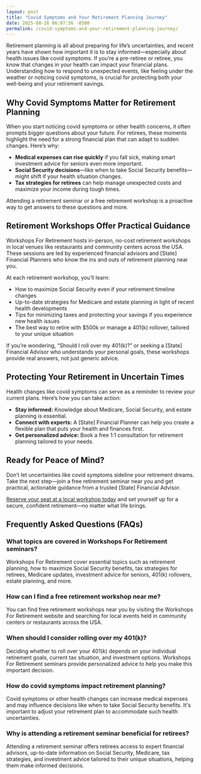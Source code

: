 ```yaml
---
layout: post
title: "Covid Symptoms and Your Retirement Planning Journey"
date: 2025-08-26 06:07:56 -0500
permalink: /covid-symptoms-and-your-retirement-planning-journey/
---
```

Retirement planning is all about preparing for life’s uncertainties, and recent years have shown how important it is to stay informed—especially about health issues like covid symptoms. If you’re a pre-retiree or retiree, you know that changes in your health can impact your financial plans. Understanding how to respond to unexpected events, like feeling under the weather or noticing covid symptoms, is crucial for protecting both your well-being and your retirement savings.

## Why Covid Symptoms Matter for Retirement Planning

When you start noticing covid symptoms or other health concerns, it often prompts bigger questions about your future. For retirees, these moments highlight the need for a strong financial plan that can adapt to sudden changes. Here’s why:

- **Medical expenses can rise quickly** if you fall sick, making smart investment advice for seniors even more important.
- **Social Security decisions**—like when to take Social Security benefits—might shift if your health situation changes.
- **Tax strategies for retirees** can help manage unexpected costs and maximize your income during tough times.

Attending a retirement seminar or a free retirement workshop is a proactive way to get answers to these questions and more.

## Retirement Workshops Offer Practical Guidance

Workshops For Retirement hosts in-person, no-cost retirement workshops in local venues like restaurants and community centers across the USA. These sessions are led by experienced financial advisors and [State] Financial Planners who know the ins and outs of retirement planning near you.

At each retirement workshop, you’ll learn:

- How to maximize Social Security even if your retirement timeline changes
- Up-to-date strategies for Medicare and estate planning in light of recent health developments
- Tips for minimizing taxes and protecting your savings if you experience new health issues
- The best way to retire with $500k or manage a 401(k) rollover, tailored to your unique situation

If you’re wondering, “Should I roll over my 401(k)?” or seeking a [State] Financial Advisor who understands your personal goals, these workshops provide real answers, not just generic advice.

## Protecting Your Retirement in Uncertain Times

Health changes like covid symptoms can serve as a reminder to review your current plans. Here’s how you can take action:

- **Stay informed:** Knowledge about Medicare, Social Security, and estate planning is essential.
- **Connect with experts:** A [State] Financial Planner can help you create a flexible plan that puts your health and finances first.
- **Get personalized advice:** Book a free 1:1 consultation for retirement planning tailored to your needs.

## Ready for Peace of Mind?

Don’t let uncertainties like covid symptoms sideline your retirement dreams. Take the next step—join a free retirement seminar near you and get practical, actionable guidance from a trusted [State] Financial Advisor.

[Reserve your seat at a local workshop today](https://workshopsforretirement.com/) and set yourself up for a secure, confident retirement—no matter what life brings.

## Frequently Asked Questions (FAQs)

### What topics are covered in Workshops For Retirement seminars?

Workshops For Retirement cover essential topics such as retirement planning, how to maximize Social Security benefits, tax strategies for retirees, Medicare updates, investment advice for seniors, 401(k) rollovers, estate planning, and more.

### How can I find a free retirement workshop near me?

You can find free retirement workshops near you by visiting the Workshops For Retirement website and searching for local events held in community centers or restaurants across the USA.

### When should I consider rolling over my 401(k)?

Deciding whether to roll over your 401(k) depends on your individual retirement goals, current tax situation, and investment options. Workshops For Retirement seminars provide personalized advice to help you make this important decision.

### How do covid symptoms impact retirement planning?

Covid symptoms or other health changes can increase medical expenses and may influence decisions like when to take Social Security benefits. It's important to adjust your retirement plan to accommodate such health uncertainties.

### Why is attending a retirement seminar beneficial for retirees?

Attending a retirement seminar offers retirees access to expert financial advisors, up-to-date information on Social Security, Medicare, tax strategies, and investment advice tailored to their unique situations, helping them make informed decisions.

<script type="application/ld+json">
{
  "@context": "https://schema.org",
  "@type": "BlogPosting",
  "headline": "Covid Symptoms and Your Retirement Planning Journey",
  "description": "Explore how covid symptoms and health changes impact retirement planning and discover the benefits of attending no-cost retirement workshops offered by Workshops For Retirement.",
  "author": {
    "@type": "Person",
    "name": "Workshops For Retirement"
  },
  "publisher": {
    "@type": "Organization",
    "name": "Workshops For Retirement",
    "url": "https://workshopsforretirement.com/"
  },
  "mainEntityOfPage": {
    "@type": "WebPage",
    "@id": "https://workshopsforretirement.com/"
  },
  "datePublished": "2024-06-01",
  "dateModified": "2024-06-01",
  "keywords": "Retirement planning, Retirement seminars, Retirement Workshops, Retirement planning near me, Free retirement workshop, How to maximize Social Security, Tax strategies for retirees, Financial advisor for retirement, Investment advice for seniors, Should I roll over my 401(k)?, Best way to retire with $500k, When to take Social Security benefits, Estate planning seminar, Medicare, Social Security, Estate Planning",
  "articleBody": "Retirement planning is all about preparing for life’s uncertainties, and recent years have shown how important it is to stay informed—especially about health issues like covid symptoms. If you’re a pre-retiree or retiree, you know that changes in your health can impact your financial plans. Understanding how to respond to unexpected events, like feeling under the weather or noticing covid symptoms, is crucial for protecting both your well-being and your retirement savings.\n\nWhen you start noticing covid symptoms or other health concerns, it often prompts bigger questions about your future. For retirees, these moments highlight the need for a strong financial plan that can adapt to sudden changes. Here’s why:\n\n- Medical expenses can rise quickly if you fall sick, making smart investment advice for seniors even more important.\n- Social Security decisions—like when to take Social Security benefits—might shift if your health situation changes.\n- Tax strategies for retirees can help manage unexpected costs and maximize your income during tough times.\n\nAttending a retirement seminar or a free retirement workshop is a proactive way to get answers to these questions and more.\n\nWorkshops For Retirement hosts in-person, no-cost retirement workshops in local venues like restaurants and community centers across the USA. These sessions are led by experienced financial advisors and [State] Financial Planners who know the ins and outs of retirement planning near you.\n\nAt each retirement workshop, you’ll learn:\n\n- How to maximize Social Security even if your retirement timeline changes\n- Up-to-date strategies for Medicare and estate planning in light of recent health developments\n- Tips for minimizing taxes and protecting your savings if you experience new health issues\n- The best way to retire with $500k or manage a 401(k) rollover, tailored to your unique situation\n\nIf you’re wondering, “Should I roll over my 401(k)?” or seeking a [State] Financial Advisor who understands your personal goals, these workshops provide real answers, not just generic advice.\n\nHealth changes like covid symptoms can serve as a reminder to review your current plans. Here’s how you can take action:\n\n- Stay informed: Knowledge about Medicare, Social Security, and estate planning is essential.\n- Connect with experts: A [State] Financial Planner can help you create a flexible plan that puts your health and finances first.\n- Get personalized advice: Book a free 1:1 consultation for retirement planning tailored to your needs.\n\nDon’t let uncertainties like covid symptoms sideline your retirement dreams. Take the next step—join a free retirement seminar near you and get practical, actionable guidance from a trusted [State] Financial Advisor.\n\nReserve your seat at a local workshop today and set yourself up for a secure, confident retirement—no matter what life brings."
}
</script>

<script type="application/ld+json">
{
  "@context": "https://schema.org",
  "@type": "FAQPage",
  "mainEntity": [
    {
      "@type": "Question",
      "name": "What topics are covered in Workshops For Retirement seminars?",
      "acceptedAnswer": {
        "@type": "Answer",
        "text": "Workshops For Retirement cover essential topics such as retirement planning, how to maximize Social Security benefits, tax strategies for retirees, Medicare updates, investment advice for seniors, 401(k) rollovers, estate planning, and more."
      }
    },
    {
      "@type": "Question",
      "name": "How can I find a free retirement workshop near me?",
      "acceptedAnswer": {
        "@type": "Answer",
        "text": "You can find free retirement workshops near you by visiting the Workshops For Retirement website and searching for local events held in community centers or restaurants across the USA."
      }
    },
    {
      "@type": "Question",
      "name": "When should I consider rolling over my 401(k)?",
      "acceptedAnswer": {
        "@type": "Answer",
        "text": "Deciding whether to roll over your 401(k) depends on your individual retirement goals, current tax situation, and investment options. Workshops For Retirement seminars provide personalized advice to help you make this important decision."
      }
    },
    {
      "@type": "Question",
      "name": "How do covid symptoms impact retirement planning?",
      "acceptedAnswer": {
        "@type": "Answer",
        "text": "Covid symptoms or other health changes can increase medical expenses and may influence decisions like when to take Social Security benefits. It's important to adjust your retirement plan to accommodate such health uncertainties."
      }
    },
    {
      "@type": "Question",
      "name": "Why is attending a retirement seminar beneficial for retirees?",
      "acceptedAnswer": {
        "@type": "Answer",
        "text": "Attending a retirement seminar offers retirees access to expert financial advisors, up-to-date information on Social Security, Medicare, tax strategies, and investment advice tailored to their unique situations, helping them make informed decisions."
      }
    }
  ]
}
</script>